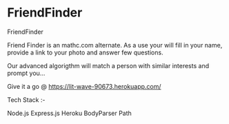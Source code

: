# FriendFinder
FriendFinder

Friend Finder is an mathc.com alternate. As a use your will fill in your name, provide a link to your photo and answer few questions.

Our advanced algorigthm will match a person with similar interests and prompt you...

Give it a go @ https://lit-wave-90673.herokuapp.com/

Tech Stack :-

Node.js
Express.js
Heroku
BodyParser
Path
